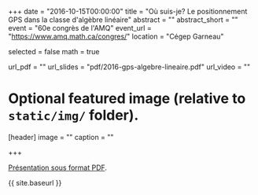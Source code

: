 +++
date = "2016-10-15T00:00:00"
title = "Où suis-je? Le positionnement GPS dans la classe d'algèbre linéaire"
abstract = ""
abstract_short = ""
event = "60e congrès de l'AMQ"
event_url = "https://www.amq.math.ca/congres/"
location = "Cégep Garneau"

selected = false
math = true

url_pdf = ""
url_slides = "pdf/2016-gps-algebre-lineaire.pdf"
url_video = ""

# Optional featured image (relative to `static/img/` folder).
[header]
image = ""
caption = ""

+++

[Présentation sous format PDF](https://github.com/desautm/publications/blob/master/gps_algebre_lineaire.pdf).

{{ site.baseurl }}
